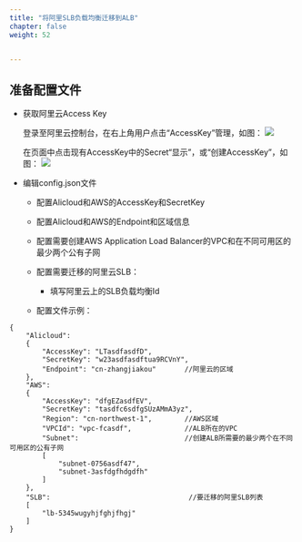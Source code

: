```yaml
---
title: "将阿里SLB负载均衡迁移到ALB"
chapter: false
weight: 52


---
```




## 准备配置文件

* 获取阿里云Access Key

  登录至阿里云控制台，在右上角用户点击“AccessKey”管理，如图：
  ![]("/images/SLBToALB/521.png")

  在页面中点击现有AccessKey中的Secret“显示”，或“创建AccessKey”，如图：
  ![]("/images/SLBToALB/522.png")


- 编辑config.json文件
  - 配置Alicloud和AWS的AccessKey和SecretKey
  - 配置Alicloud和AWS的Endpoint和区域信息
  - 配置需要创建AWS Application Load Balancer的VPC和在不同可用区的最少两个公有子网
  - 配置需要迁移的阿里云SLB：

    - 填写阿里云上的SLB负载均衡Id
  - 配置文件示例：

```
{
    "Alicloud":
    {
        "AccessKey": "LTasdfasdfD",
        "SecretKey": "w23asdfasdftua9RCVnY",
        "Endpoint": "cn-zhangjiakou"       //阿里云的区域
    },
    "AWS":
    {
        "AccessKey": "dfgEZasdfEV",
        "SecretKey": "tasdfc6sdfgSUzAMmA3yz",
        "Region": "cn-northwest-1",        //AWS区域
        "VPCId": "vpc-fcasdf",             //ALB所在的VPC
        "Subnet":                          //创建ALB所需要的最少两个在不同可用区的公有子网
        [
            "subnet-0756asdf47",
            "subnet-3asfdgfhdgdfh"
        ]
    },
    "SLB":                                  //要迁移的阿里SLB列表
    [
        "lb-5345wugyhjfghjfhgj"
    ]
}
```

